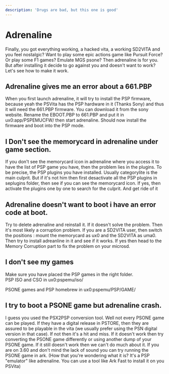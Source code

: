 ```yaml
---
description: 'Drugs are bad, but this one is good'
---
```


# Adrenaline

Finally, you got everything working, a hacked vita, a working SD2VITA and you feel nostalgic? Want to play some epic actions game like Pursuit Force? Or play some F1 games? Emulate MGS psone? Then adrenaline is for you. But after installing it decide to go against you and doesn't want to work? Let's see how to make it work.

## Adrenaline gives me an error about a 661.PBP

When you first launch adrenaline, it will try to install the PSP firmware, because yeah the PSVita has the PSP hardware in it \(Thanks Sony\) and thus it will need the 661.PBP firmware. You can download it from the sony website. Rename the EBOOT.PBP to 661.PBP and put it in ux0:app/PSPEMUCFW/ then start adrenaline. Should now install the firmware and boot into the PSP mode.

## I Don't see the memorycard in adrenaline under game section.

If you don't see the memorycard icon in adrenaline where you access it to have the list of PSP game you have, then the problem lies in the plugins. To be precise, the PSP plugins you have installed. Usually categorylite is the main culprit. But if it's not him then first desactivate all the PSP plugins in seplugins folder, then see if you can see the memorycard icon. If yes, then activate the plugins one by one to search for the culprit. And get ride of it

## Adrenaline doesn't want to boot i have an error code at boot.

Try to delete adrenaline and reinstall it. If it doesn't solve the problem. Then it's most likely a corruption problem. If you are a SD2VITA user, then switch the positions : mount the memorycard as ux0 and the SD2VITA as uma0. Then try to install adreanline in it and see if it works. If yes then head to the Memory Corruption part to fix the problem on your microsd.

## I don't see my games

Make sure you have placed the PSP games in the right folder.  
PSP ISO and CSO in ux0:pspemu/iso/

PSONE games and PSP homebrew in ux0:pspemu/PSP/GAME/

## I try to boot a PSONE game but adrenaline crash.

I guess you used the PSX2PSP conversion tool. Well not every PSONE game can be played. If they have a digital release in PSTORE, then they are assured to be playable in the vita \(we usually prefer using the PSN digital version in that case\). If not then it's a hit and miss. If it doesn't work then try converting the PSONE game differently or using another dump of your PSONE game. If it still doesn't work then we can't do much about it. If you are on 3.60 and don't mind the lack of sound you can try running the PSONE game in ark. \(How that you're wondering what it is? It's a PSP "emulator" like adrenaline. You can use a tool like Ark Fast to install it on you PSVita\)

